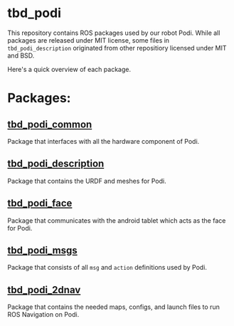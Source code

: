 # tbd_podi

This repository contains ROS packages used by our robot Podi. While all packages are released under MIT license, some files in `tbd_podi_description` originated from other repositiory licensed under MIT and BSD.

Here's a quick overview of each package.
# Packages:
## [tbd_podi_common](tbd_podi_common)
Package that interfaces with all the hardware component of Podi.

## [tbd_podi_description](tbd_podi_description)
Package that contains the URDF and meshes for Podi.

## [tbd_podi_face](tbd_podi_face)
Package that communicates with the android tablet which acts as the face for Podi.

## [tbd_podi_msgs](tbd_podi_msgs)
Package that consists of all `msg` and `action` definitions used by Podi.

## [tbd_podi_2dnav](tbd_podi_2dnav)
Package that contains the needed maps, configs, and launch files to run ROS Navigation on Podi.